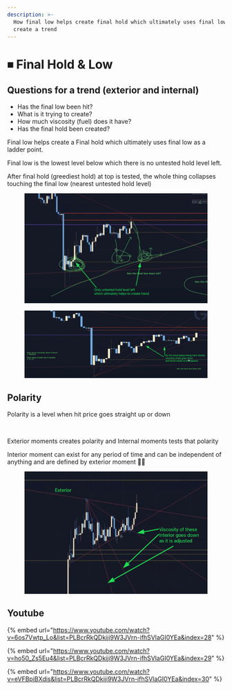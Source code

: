 ```yaml
---
description: >-
  How final low helps create final hold which ultimately uses final low to
  create a trend
---
```


# ⏹ Final Hold & Low

## Questions for a trend (exterior and internal)&#x20;

* Has the final low been hit?
* What is it trying to create?
* How much viscosity (fuel) does it have?
* Has the final hold been created?

Final low helps create a Final hold which ultimately uses final low as a ladder point.

Final low is the lowest level below which there is no untested hold level left.

After final hold (greediest hold) at top is tested, the whole thing collapses touching the final low (nearest untested hold level)

<figure><img src="../../.gitbook/assets/image (13) (1) (1) (1).png" alt=""><figcaption></figcaption></figure>



<figure><img src="../../.gitbook/assets/image (3) (1) (1) (1).png" alt=""><figcaption></figcaption></figure>

## Polarity

Polarity is a level when hit price goes straight up or down

<figure><img src="../../.gitbook/assets/image (14) (1).png" alt=""><figcaption></figcaption></figure>

Exterior moments creates polarity and Internal moments tests that polarity

Interior moment can exist for any period of time and can be independent of anything and are defined by exterior moment 🤔🤔

<figure><img src="../../.gitbook/assets/image (4) (1).png" alt=""><figcaption></figcaption></figure>

## Youtube

{% embed url="https://www.youtube.com/watch?v=6os7Vwtp_Lo&list=PLBcrRkQDkiji9W3JVrn-ifhSVlaGI0YEa&index=28" %}

{% embed url="https://www.youtube.com/watch?v=ho50_Zs5Eu4&list=PLBcrRkQDkiji9W3JVrn-ifhSVlaGI0YEa&index=29" %}

{% embed url="https://www.youtube.com/watch?v=eVFBpiBXdis&list=PLBcrRkQDkiji9W3JVrn-ifhSVlaGI0YEa&index=30" %}

